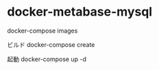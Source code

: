# docker-metabase-mysql

docker-compose images


ビルド
docker-compose create

起動
docker-compose up -d



